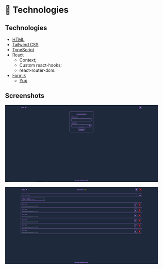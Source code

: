 # 📃 Technologies

## Technologies

- [HTML](https://developer.mozilla.org/en-US/docs/Web/HTML)
- [Tailwind CSS](https://tailwindcss.com/)
- [TypeScript](https://www.typescriptlang.org/docs/)
- [React](https://reactjs.org/docs/getting-started.html)
  - Context;
  - Custom react-hooks;
  - react-router-dom.
- [Formik](https://formik.org/docs/overview)
  - [Yup](https://formik.org/docs/guides/validation) 

## Screenshots

![auth-page](./screenshots/auth-page.jpg)

![todo-page](./screenshots/todo-page.jpg)
